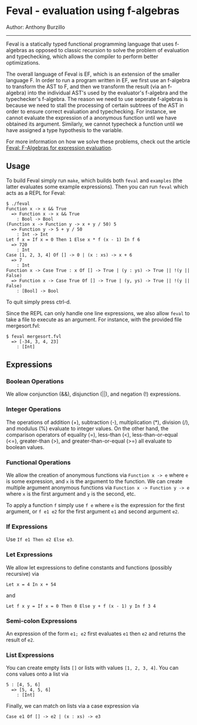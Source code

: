 Feval - evaluation using f-algebras
===================================

Author: Anthony Burzillo

******

Feval is a statically typed functional programming language that uses f-algebras as opposed to classic recursion to solve
the problem of evaluation and typechecking, which allows the compiler to perform better optimizations.

The overall language of Feval is EF, which is an extension of the smaller language F. In order to run a program written
in EF, we first use an f-algebra to transform the AST to F, and then we transform the result (via an f-algebra) into
the individual AST's used by the evaluator's f-algebra and the typechecker's f-algebra. The reason we need to use
seperate f-algebras is because we need to stall the processing of certain subtrees of the AST in order to ensure correct
evaluation and typechecking. For instance, we cannot evaluate the expression of a anonymous function until we have
obtained its argument. Similarly, we cannot typecheck a function until we have assigned a type hypothesis to the variable.

For more information on how we solve these problems, check out the article [Feval: F-Algebras for expression evaluation](http://burz.github.io/2014/06/15/feval.html).

## Usage

To build Feval simply run `make`, which builds both `feval` and `examples` (the latter evaluates some example expressions).
Then you can run `feval` which acts as a REPL for Feval:
```
$ ./feval
Function x -> x && True
  => Function x -> x && True
    : Bool -> Bool
(Function x -> Function y -> x + y / 50) 5
  => Function y -> 5 + y / 50
    : Int -> Int
Let f x = If x = 0 Then 1 Else x * f (x - 1) In f 6
  => 720
    : Int
Case [1, 2, 3, 4] Of [] -> 0 | (x : xs) -> x + 6
  => 7
    : Int
Function x -> Case True : x Of [] -> True | (y : ys) -> True || !(y || False)
  => Function x -> Case True Of [] -> True | (y, ys) -> True || !(y || False)
    : [Bool] -> Bool
```
To quit simply press ctrl-d.

Since the REPL can only handle one line expressions, we also allow `feval` to take a file to execute as an argument.
For instance, with the provided file mergesort.fvl:
```
$ feval mergesort.fvl
  => [-34, 3, 4, 23]
    : [Int]
```

## Expressions

### Boolean Operations

We allow conjunction (&&), disjunction (||), and negation (!) expressions.

### Integer Operations

The operations of addition (+), subtraction (-), multiplication (*), division (/), and modulus (%) evaluate to integer
values. On the other hand, the comparison operators of equality (=), less-than (<), less-than-or-equal (<=), greater-than
(>), and greater-than-or-equal (>=) all evaluate to boolean values.

### Functional Operations

We allow the creation of anonymous functions via `Function x -> e` where `e` is some expression, and `x` is the argument
to the function. We can create multiple argument anonymous functions via `Function x -> Function y -> e` where `x` is
the first argument and `y` is the second, etc.

To apply a function `f` simply use `f e` where `e` is the expression for the first argument, or `f e1 e2` for the first
argument `e1` and second argument `e2`.

### If Expressions

Use `If e1 Then e2 Else e3`.

### Let Expressions

We allow let expressions to define constants and functions (possibly recursive) via
```
Let x = 4 In x + 54
```
and
```
Let f x y = If x = 0 Then 0 Else y + f (x - 1) y In f 3 4
```

### Semi-colon Expressions

An expression of the form `e1; e2` first evaluates `e1` then `e2` and returns the result of `e2`.

### List Expressions

You can create empty lists `[]` or lists with values `[1, 2, 3, 4]`. You can cons values onto a list via
```
5 : [4, 5, 6]
  => [5, 4, 5, 6] 
    : [Int]
```
Finally, we can match on lists via a case expression via
```
Case e1 Of [] -> e2 | (x : xs) -> e3
```
